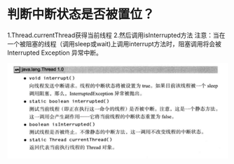 # 判断中断状态是否被置位？
1.Thread.currentThread获得当前线程
2.然后调用isInterrupted方法
注意：当在一个被阻塞的线程（调用sleep或wait)上调用interrupt方法时，阻塞调用将会被 Interrupted Exception 异常中断。

![](images/2022-04-01-15-38-01.png)
